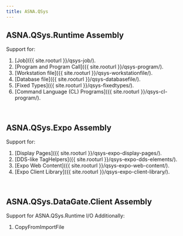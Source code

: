 ```yaml
---
title: ASNA.QSys
---
```

## ASNA.QSys.Runtime Assembly
Support for:
1. [Job]({{ site.rooturl }}/qsys-job/).
2. [Program and Program Call]({{ site.rooturl }}/qsys-program/).
3. [Workstation file]({{ site.rooturl }}/qsys-workstationfile/).
4. [Database file]({{ site.rooturl }}/qsys-databasefile/).
5. [Fixed Types]({{ site.rooturl }}/qsys-fixedtypes/).
6. [Command Language (CL) Programs]({{ site.rooturl }}/qsys-cl-program/).

<br>

## ASNA.QSys.Expo Assembly
Support for:
1. [Display Pages]({{ site.rooturl }}/qsys-expo-display-pages/).
2. [DDS-like TagHelpers]({{ site.rooturl }}/qsys-expo-dds-elements/).
3. [Expo Web Content]({{ site.rooturl }}/qsys-expo-web-content/).
4. [Expo Client Library]({{ site.rooturl }}/qsys-expo-client-library/).


<br>

## ASNA.QSys.DataGate.Client Assembly
Support for ASNA.QSys.Runtime I/O
Additionally:
1. CopyFromImportFile

